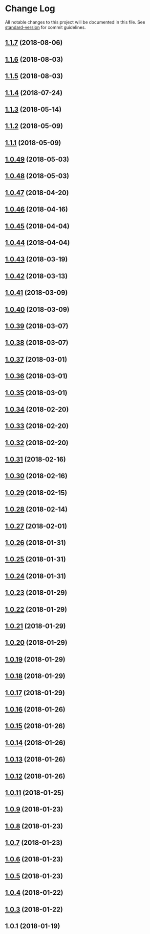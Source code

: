 # Change Log

All notable changes to this project will be documented in this file. See [standard-version](https://github.com/conventional-changelog/standard-version) for commit guidelines.

<a name="1.1.7"></a>
## [1.1.7](https://github.com/ithaka/ng-artstor-viewer/compare/v1.1.4...v1.1.7) (2018-08-06)



<a name="1.1.6"></a>
## [1.1.6](https://github.com/ithaka/ng-artstor-viewer/compare/v1.1.5...v1.1.6) (2018-08-03)



<a name="1.1.5"></a>
## [1.1.5](https://github.com/ithaka/ng-artstor-viewer/compare/v1.1.4...v1.1.5) (2018-08-03)



<a name="1.1.4"></a>
## [1.1.4](https://github.com/ithaka/ng-artstor-viewer/compare/v1.0.37...v1.1.4) (2018-07-24)



<a name="1.1.3"></a>
## [1.1.3](https://github.com/ithaka/ng-artstor-viewer/compare/v1.1.2...v1.1.3) (2018-05-14)



<a name="1.1.2"></a>
## [1.1.2](https://github.com/ithaka/ng-artstor-viewer/compare/v1.1.1...v1.1.2) (2018-05-09)



<a name="1.1.1"></a>
## [1.1.1](https://github.com/ithaka/ng-artstor-viewer/compare/v1.1.0...v1.1.1) (2018-05-09)



<a name="1.0.49"></a>
## [1.0.49](https://github.com/ithaka/ng-artstor-viewer/compare/v1.0.48...v1.0.49) (2018-05-03)



<a name="1.0.48"></a>
## [1.0.48](https://github.com/ithaka/ng-artstor-viewer/compare/v1.0.47...v1.0.48) (2018-05-03)



<a name="1.0.47"></a>
## [1.0.47](https://github.com/ithaka/ng-artstor-viewer/compare/v1.0.46...v1.0.47) (2018-04-20)



<a name="1.0.46"></a>
## [1.0.46](https://github.com/ithaka/ng-artstor-viewer/compare/v1.0.45...v1.0.46) (2018-04-16)



<a name="1.0.45"></a>
## [1.0.45](https://github.com/ithaka/ng-artstor-viewer/compare/v1.0.44...v1.0.45) (2018-04-04)



<a name="1.0.44"></a>
## [1.0.44](https://github.com/ithaka/ng-artstor-viewer/compare/v1.0.43...v1.0.44) (2018-04-04)



<a name="1.0.43"></a>
## [1.0.43](https://github.com/ithaka/ng-artstor-viewer/compare/v1.0.42...v1.0.43) (2018-03-19)



<a name="1.0.42"></a>
## [1.0.42](https://github.com/ithaka/ng-artstor-viewer/compare/v1.0.41...v1.0.42) (2018-03-13)



<a name="1.0.41"></a>
## [1.0.41](https://github.com/ithaka/ng-artstor-viewer/compare/v1.0.40...v1.0.41) (2018-03-09)



<a name="1.0.40"></a>
## [1.0.40](https://github.com/ithaka/ng-artstor-viewer/compare/v1.0.39...v1.0.40) (2018-03-09)



<a name="1.0.39"></a>
## [1.0.39](https://github.com/ithaka/ng-artstor-viewer/compare/v1.0.38...v1.0.39) (2018-03-07)



<a name="1.0.38"></a>
## [1.0.38](https://github.com/ithaka/ng-artstor-viewer/compare/v1.0.1...v1.0.38) (2018-03-07)



<a name="1.0.37"></a>
## [1.0.37](https://github.com/ithaka/ng-artstor-viewer/compare/v1.0.36...v1.0.37) (2018-03-01)



<a name="1.0.36"></a>
## [1.0.36](https://github.com/ithaka/ng-artstor-viewer/compare/v1.0.35...v1.0.36) (2018-03-01)



<a name="1.0.35"></a>
## [1.0.35](https://github.com/ithaka/ng-artstor-viewer/compare/v1.0.1...v1.0.35) (2018-03-01)



<a name="1.0.34"></a>
## [1.0.34](https://github.com/ithaka/ng-artstor-viewer/compare/v1.0.33...v1.0.34) (2018-02-20)



<a name="1.0.33"></a>
## [1.0.33](https://github.com/ithaka/ng-artstor-viewer/compare/v1.0.32...v1.0.33) (2018-02-20)



<a name="1.0.32"></a>
## [1.0.32](https://github.com/ithaka/ng-artstor-viewer/compare/v1.0.31...v1.0.32) (2018-02-20)



<a name="1.0.31"></a>
## [1.0.31](https://github.com/ithaka/ng-artstor-viewer/compare/v1.0.30...v1.0.31) (2018-02-16)



<a name="1.0.30"></a>
## [1.0.30](https://github.com/ithaka/ng-artstor-viewer/compare/v1.0.29...v1.0.30) (2018-02-16)



<a name="1.0.29"></a>
## [1.0.29](https://github.com/ithaka/ng-artstor-viewer/compare/v1.0.28...v1.0.29) (2018-02-15)



<a name="1.0.28"></a>
## [1.0.28](https://github.com/ithaka/ng-artstor-viewer/compare/v1.0.27...v1.0.28) (2018-02-14)



<a name="1.0.27"></a>
## [1.0.27](https://github.com/ithaka/ng-artstor-viewer/compare/v1.0.26...v1.0.27) (2018-02-01)



<a name="1.0.26"></a>
## [1.0.26](https://github.com/ithaka/ng-artstor-viewer/compare/v1.0.25...v1.0.26) (2018-01-31)



<a name="1.0.25"></a>
## [1.0.25](https://github.com/ithaka/ng-artstor-viewer/compare/v1.0.24...v1.0.25) (2018-01-31)



<a name="1.0.24"></a>
## [1.0.24](https://github.com/ithaka/ng-artstor-viewer/compare/v1.0.23...v1.0.24) (2018-01-31)



<a name="1.0.23"></a>
## [1.0.23](https://github.com/ithaka/ng-artstor-viewer/compare/v1.0.22...v1.0.23) (2018-01-29)



<a name="1.0.22"></a>
## [1.0.22](https://github.com/ithaka/ng-artstor-viewer/compare/v1.0.21...v1.0.22) (2018-01-29)



<a name="1.0.21"></a>
## [1.0.21](https://github.com/ithaka/ng-artstor-viewer/compare/v1.0.20...v1.0.21) (2018-01-29)



<a name="1.0.20"></a>
## [1.0.20](https://github.com/ithaka/ng-artstor-viewer/compare/v1.0.19...v1.0.20) (2018-01-29)



<a name="1.0.19"></a>
## [1.0.19](https://github.com/ithaka/ng-artstor-viewer/compare/v1.0.18...v1.0.19) (2018-01-29)



<a name="1.0.18"></a>
## [1.0.18](https://github.com/ithaka/ng-artstor-viewer/compare/v1.0.17...v1.0.18) (2018-01-29)



<a name="1.0.17"></a>
## [1.0.17](https://github.com/ithaka/ng-artstor-viewer/compare/v1.0.16...v1.0.17) (2018-01-29)



<a name="1.0.16"></a>
## [1.0.16](https://github.com/ithaka/ng-artstor-viewer/compare/v1.0.15...v1.0.16) (2018-01-26)



<a name="1.0.15"></a>
## [1.0.15](https://github.com/ithaka/ng-artstor-viewer/compare/v1.0.14...v1.0.15) (2018-01-26)



<a name="1.0.14"></a>
## [1.0.14](https://github.com/ithaka/ng-artstor-viewer/compare/v1.0.13...v1.0.14) (2018-01-26)



<a name="1.0.13"></a>
## [1.0.13](https://github.com/ithaka/ng-artstor-viewer/compare/v1.0.12...v1.0.13) (2018-01-26)



<a name="1.0.12"></a>
## [1.0.12](https://github.com/ithaka/ng-artstor-viewer/compare/v1.0.11...v1.0.12) (2018-01-26)



<a name="1.0.11"></a>
## [1.0.11](https://github.com/ithaka/ng-artstor-viewer/compare/v1.0.9...v1.0.11) (2018-01-25)



<a name="1.0.9"></a>
## [1.0.9](https://github.com/ithaka/ng-artstor-viewer/compare/v1.0.8...v1.0.9) (2018-01-23)



<a name="1.0.8"></a>
## [1.0.8](https://github.com/ithaka/ng-artstor-viewer/compare/v1.0.7...v1.0.8) (2018-01-23)



<a name="1.0.7"></a>
## [1.0.7](https://github.com/ithaka/ng-artstor-viewer/compare/v1.0.6...v1.0.7) (2018-01-23)



<a name="1.0.6"></a>
## [1.0.6](https://github.com/ithaka/ng-artstor-viewer/compare/v1.0.5...v1.0.6) (2018-01-23)



<a name="1.0.5"></a>
## [1.0.5](https://github.com/ithaka/ng-artstor-viewer/compare/v1.0.4...v1.0.5) (2018-01-23)



<a name="1.0.4"></a>
## [1.0.4](https://github.com/ithaka/ng-artstor-viewer/compare/v1.0.3...v1.0.4) (2018-01-22)



<a name="1.0.3"></a>
## [1.0.3](https://github.com/ithaka/ng-artstor-viewer/compare/v1.0.1...v1.0.3) (2018-01-22)



<a name="1.0.1"></a>
## 1.0.1 (2018-01-19)
